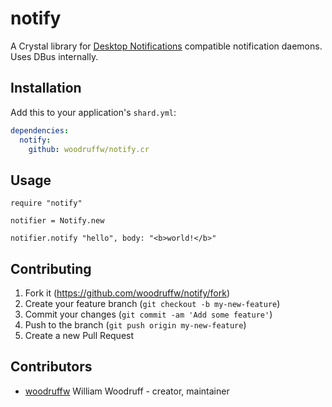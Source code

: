# notify

A Crystal library for
[Desktop Notifications](http://www.galago-project.org/specs/notification/0.9/index.html) compatible
notification daemons. Uses DBus internally.

## Installation

Add this to your application's `shard.yml`:

```yaml
dependencies:
  notify:
    github: woodruffw/notify.cr
```

## Usage

```crystal
require "notify"

notifier = Notify.new

notifier.notify "hello", body: "<b>world!</b>"
```

## Contributing

1. Fork it (<https://github.com/woodruffw/notify/fork>)
2. Create your feature branch (`git checkout -b my-new-feature`)
3. Commit your changes (`git commit -am 'Add some feature'`)
4. Push to the branch (`git push origin my-new-feature`)
5. Create a new Pull Request

## Contributors

- [woodruffw](https://github.com/woodruffw) William Woodruff - creator, maintainer
